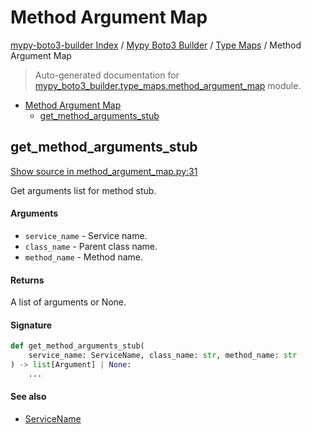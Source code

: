 # Method Argument Map

[mypy-boto3-builder Index](../../README.md#mypy-boto3-builder-index) /
[Mypy Boto3 Builder](../index.md#mypy-boto3-builder) /
[Type Maps](./index.md#type-maps) /
Method Argument Map

> Auto-generated documentation for [mypy_boto3_builder.type_maps.method_argument_map](https://github.com/youtype/mypy_boto3_builder/blob/main/mypy_boto3_builder/type_maps/method_argument_map.py) module.

- [Method Argument Map](#method-argument-map)
  - [get_method_arguments_stub](#get_method_arguments_stub)

## get_method_arguments_stub

[Show source in method_argument_map.py:31](https://github.com/youtype/mypy_boto3_builder/blob/main/mypy_boto3_builder/type_maps/method_argument_map.py#L31)

Get arguments list for method stub.

#### Arguments

- `service_name` - Service name.
- `class_name` - Parent class name.
- `method_name` - Method name.

#### Returns

A list of arguments or None.

#### Signature

```python
def get_method_arguments_stub(
    service_name: ServiceName, class_name: str, method_name: str
) -> list[Argument] | None:
    ...
```

#### See also

- [ServiceName](../service_name.md#servicename)


